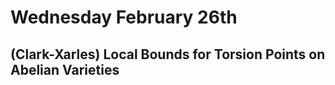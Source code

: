 # Wednesday February 26th

## (Clark-Xarles) Local Bounds for Torsion Points on Abelian Varieties


